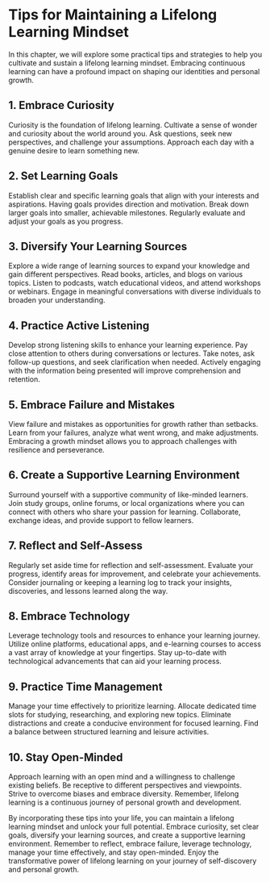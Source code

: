 # Tips for Maintaining a Lifelong Learning Mindset

In this chapter, we will explore some practical tips and strategies to help you cultivate and sustain a lifelong learning mindset. Embracing continuous learning can have a profound impact on shaping our identities and personal growth.

## 1\. **Embrace Curiosity**

Curiosity is the foundation of lifelong learning. Cultivate a sense of wonder and curiosity about the world around you. Ask questions, seek new perspectives, and challenge your assumptions. Approach each day with a genuine desire to learn something new.

## 2\. **Set Learning Goals**

Establish clear and specific learning goals that align with your interests and aspirations. Having goals provides direction and motivation. Break down larger goals into smaller, achievable milestones. Regularly evaluate and adjust your goals as you progress.

## 3\. **Diversify Your Learning Sources**

Explore a wide range of learning sources to expand your knowledge and gain different perspectives. Read books, articles, and blogs on various topics. Listen to podcasts, watch educational videos, and attend workshops or webinars. Engage in meaningful conversations with diverse individuals to broaden your understanding.

## 4\. **Practice Active Listening**

Develop strong listening skills to enhance your learning experience. Pay close attention to others during conversations or lectures. Take notes, ask follow-up questions, and seek clarification when needed. Actively engaging with the information being presented will improve comprehension and retention.

## 5\. **Embrace Failure and Mistakes**

View failure and mistakes as opportunities for growth rather than setbacks. Learn from your failures, analyze what went wrong, and make adjustments. Embracing a growth mindset allows you to approach challenges with resilience and perseverance.

## 6\. **Create a Supportive Learning Environment**

Surround yourself with a supportive community of like-minded learners. Join study groups, online forums, or local organizations where you can connect with others who share your passion for learning. Collaborate, exchange ideas, and provide support to fellow learners.

## 7\. **Reflect and Self-Assess**

Regularly set aside time for reflection and self-assessment. Evaluate your progress, identify areas for improvement, and celebrate your achievements. Consider journaling or keeping a learning log to track your insights, discoveries, and lessons learned along the way.

## 8\. **Embrace Technology**

Leverage technology tools and resources to enhance your learning journey. Utilize online platforms, educational apps, and e-learning courses to access a vast array of knowledge at your fingertips. Stay up-to-date with technological advancements that can aid your learning process.

## 9\. **Practice Time Management**

Manage your time effectively to prioritize learning. Allocate dedicated time slots for studying, researching, and exploring new topics. Eliminate distractions and create a conducive environment for focused learning. Find a balance between structured learning and leisure activities.

## 10\. **Stay Open-Minded**

Approach learning with an open mind and a willingness to challenge existing beliefs. Be receptive to different perspectives and viewpoints. Strive to overcome biases and embrace diversity. Remember, lifelong learning is a continuous journey of personal growth and development.

By incorporating these tips into your life, you can maintain a lifelong learning mindset and unlock your full potential. Embrace curiosity, set clear goals, diversify your learning sources, and create a supportive learning environment. Remember to reflect, embrace failure, leverage technology, manage your time effectively, and stay open-minded. Enjoy the transformative power of lifelong learning on your journey of self-discovery and personal growth.
